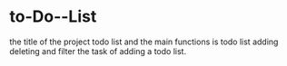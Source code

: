 # to-Do--List
the title of the project todo list and the main functions is todo list adding deleting and filter the task of adding a todo list.